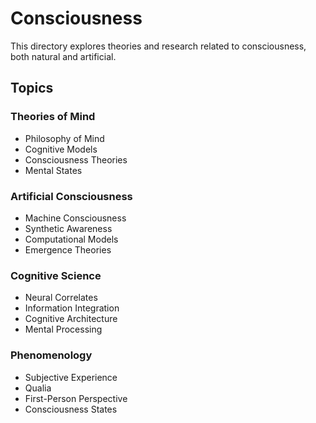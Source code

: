 # Consciousness

This directory explores theories and research related to consciousness, both natural and artificial.

## Topics

### Theories of Mind
- Philosophy of Mind
- Cognitive Models
- Consciousness Theories
- Mental States

### Artificial Consciousness
- Machine Consciousness
- Synthetic Awareness
- Computational Models
- Emergence Theories

### Cognitive Science
- Neural Correlates
- Information Integration
- Cognitive Architecture
- Mental Processing

### Phenomenology
- Subjective Experience
- Qualia
- First-Person Perspective
- Consciousness States
